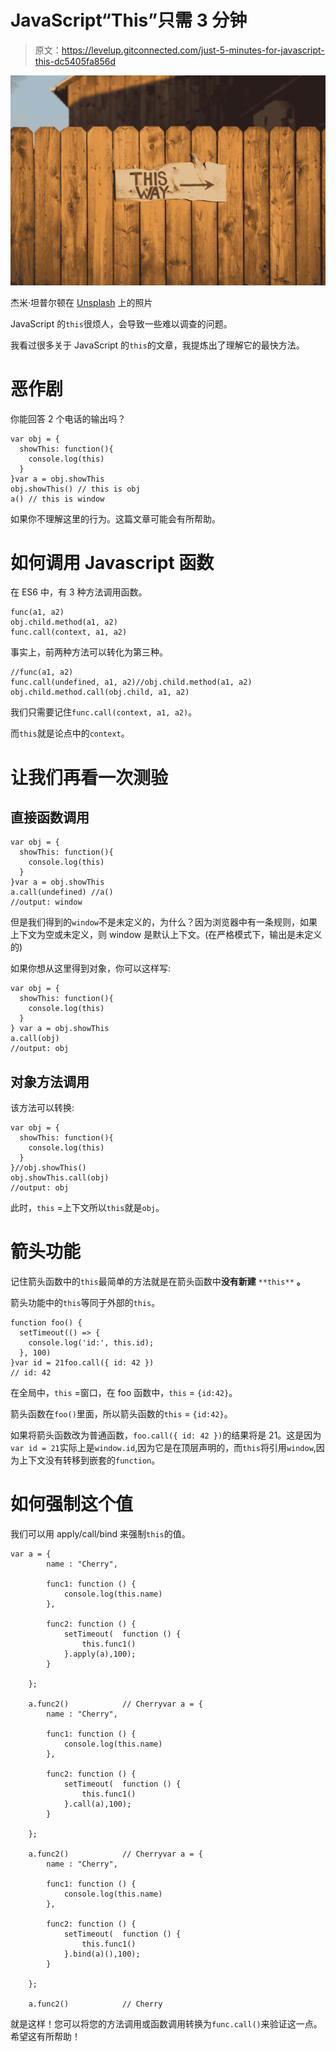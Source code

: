 # JavaScript“This”只需 3 分钟

> 原文：<https://levelup.gitconnected.com/just-5-minutes-for-javascript-this-dc5405fa856d>

![](img/f383d8b40acd9a8592eba1b959a481f2.png)

杰米·坦普尔顿在 [Unsplash](https://unsplash.com?utm_source=medium&utm_medium=referral) 上的照片

JavaScript 的`this`很烦人，会导致一些难以调查的问题。

我看过很多关于 JavaScript 的`this`的文章，我提炼出了理解它的最快方法。

# 恶作剧

你能回答 2 个电话的输出吗？

```
var obj = {
  showThis: function(){
    console.log(this)
  }
}var a = obj.showThis
obj.showThis() // this is obj
a() // this is window
```

如果你不理解这里的行为。这篇文章可能会有所帮助。

# 如何调用 Javascript 函数

在 ES6 中，有 3 种方法调用函数。

```
func(a1, a2) 
obj.child.method(a1, a2)
func.call(context, a1, a2)
```

事实上，前两种方法可以转化为第三种。

```
//func(a1, a2) 
func.call(undefined, a1, a2)//obj.child.method(a1, a2) 
obj.child.method.call(obj.child, a1, a2)
```

我们只需要记住`func.call(context, a1, a2)`。

而`this`就是论点中的`context`。

# 让我们再看一次测验

## 直接函数调用

```
var obj = {
  showThis: function(){
    console.log(this)
  }
}var a = obj.showThis
a.call(undefined) //a()
//output: window
```

但是我们得到的`window`不是未定义的，为什么？因为浏览器中有一条规则，如果上下文为空或未定义，则 window 是默认上下文。(在严格模式下，输出是未定义的)

如果你想从这里得到对象，你可以这样写:

```
var obj = {
  showThis: function(){
    console.log(this)
  }
} var a = obj.showThis
a.call(obj)
//output: obj
```

## 对象方法调用

该方法可以转换:

```
var obj = {
  showThis: function(){
    console.log(this)
  }
}//obj.showThis() 
obj.showThis.call(obj)
//output: obj
```

此时，`this` =上下文所以`this`就是`obj`。

# 箭头功能

记住箭头函数中的`this`最简单的方法就是在箭头函数中**没有新建** `**this**` **。**

箭头功能中的`this`等同于外部的`this`。

```
function foo() {
  setTimeout(() => {
    console.log('id:', this.id);
  }, 100)
}var id = 21foo.call({ id: 42 })
// id: 42
```

在全局中，`this` =窗口，在 foo 函数中，`this` = `{id:42}`。

箭头函数在`foo()`里面，所以箭头函数的`this` = `{id:42}`。

如果将箭头函数改为普通函数，`foo.call({ id: 42 })`的结果将是 21。这是因为`var id = 21`实际上是`window.id`,因为它是在顶层声明的，而`this`将引用`window`,因为上下文没有转移到嵌套的`function`。

# 如何强制这个值

我们可以用 apply/call/bind 来强制`this`的值。

```
var a = {
        name : "Cherry",
​
        func1: function () {
            console.log(this.name)
        },
​
        func2: function () {
            setTimeout(  function () {
                this.func1()
            }.apply(a),100);
        }
​
    };
​
    a.func2()            // Cherryvar a = {
        name : "Cherry",
​
        func1: function () {
            console.log(this.name)
        },
​
        func2: function () {
            setTimeout(  function () {
                this.func1()
            }.call(a),100);
        }
​
    };
​
    a.func2()            // Cherryvar a = {
        name : "Cherry",
​
        func1: function () {
            console.log(this.name)
        },
​
        func2: function () {
            setTimeout(  function () {
                this.func1()
            }.bind(a)(),100);
        }
​
    };
​
    a.func2()            // Cherry
```

就是这样！您可以将您的方法调用或函数调用转换为`func.call()`来验证这一点。希望这有所帮助！